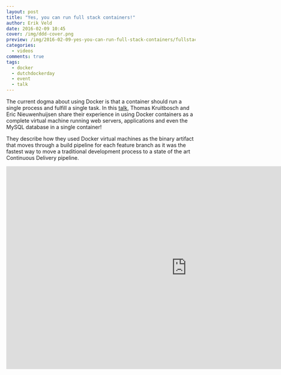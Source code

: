 ```yaml
---
layout: post
title: "Yes, you can run full stack containers!"
author: Erik Veld
date: 2016-02-09 10:45
cover: /img/ddd-cover.png
preview: /img/2016-02-09-yes-you-can-run-full-stack-containers/fullstack-video.png
categories:
  - videos
comments: true
tags:
  - docker
  - dutchdockerday
  - event
  - talk
---
```

The current dogma about using Docker is that a container should run a single process and fulfill a single task. In this [talk](http://www.slideshare.net/xebia/dutch-docker-day-yes-you-can-run-full-stack-containers), Thomas Kruitbosch and Eric Nieuwenhuijsen share their experience in using Docker containers as a complete virtual machine running web servers, applications and even the MySQL database in a single container!

They describe how they used Docker virtual machines as the binary artifact that moves through a build pipeline for each feature branch as it was the fastest way to move a traditional development process to a state of the art Continuous Delivery pipeline.

<div class="video-container">
  <iframe
    width="960"
    height="540"
    src="http://www.youtube.com/embed/XSWGx31vwVI"
    frameborder="0"
    allowfullscreen>
  </iframe>
</div>

